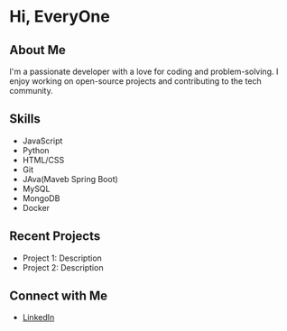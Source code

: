 # Hi, EveryOne 

## About Me
I'm a passionate developer with a love for coding and problem-solving. I enjoy working on open-source projects and contributing to the tech community.

## Skills
- JavaScript
- Python
- HTML/CSS
- Git
- JAva(Maveb Spring Boot)
- MySQL
- MongoDB
- Docker

## Recent Projects
- Project 1: Description
- Project 2: Description

## Connect with Me
- [LinkedIn]((https://www.linkedin.com/in/veeresh-hanni-9775ba33b?))
